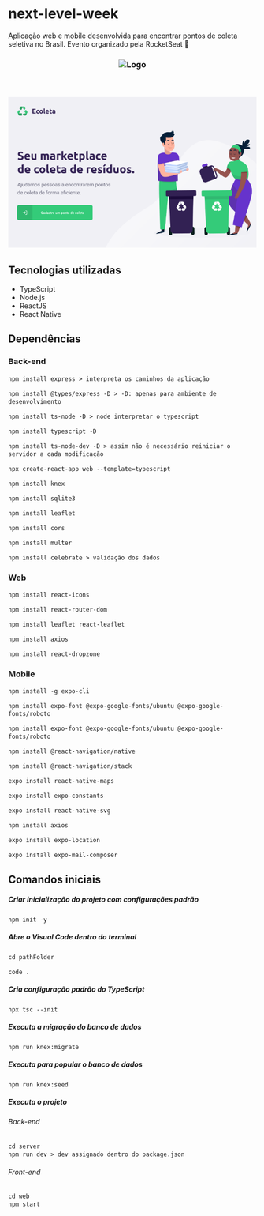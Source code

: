 # next-level-week
Aplicação web e mobile desenvolvida para encontrar pontos de coleta seletiva no Brasil. Evento organizado pela RocketSeat 🚀

<h3 align="center">
    <img alt="Logo" title="#logo" width="300px" src=".images/logo.png">
    <br><br>
    <br>
</h3>

![alt text](https://github.com/carlaferrarez/next-level-week/blob/master/images/web.png?raw=true)

## Tecnologias utilizadas

- TypeScript
- Node.js
- ReactJS
- React Native

## Dependências

### Back-end

```
npm install express > interpreta os caminhos da aplicação
```
```
npm install @types/express -D > -D: apenas para ambiente de desenvolvimento
```
```
npm install ts-node -D > node interpretar o typescript
```
```
npm install typescript -D
```
```
npm install ts-node-dev -D > assim não é necessário reiniciar o servidor a cada modificação
```
```
npx create-react-app web --template=typescript 
```
```
npm install knex
```
```
npm install sqlite3
```
```
npm install leaflet
```
```
npm install cors
```
```
npm install multer
```
```
npm install celebrate > validação dos dados
```

### Web

```
npm install react-icons
```
```
npm install react-router-dom
```
```
npm install leaflet react-leaflet
```
```
npm install axios
```
```
npm install react-dropzone
```

### Mobile

```
npm install -g expo-cli
```
```
npm install expo-font @expo-google-fonts/ubuntu @expo-google-fonts/roboto
```
```
npm install expo-font @expo-google-fonts/ubuntu @expo-google-fonts/roboto
```
```
npm install @react-navigation/native
```
```
npm install @react-navigation/stack
```
```
expo install react-native-maps
```
```
expo install expo-constants
```
```
expo install react-native-svg
```
```
npm install axios
```
```
expo install expo-location
```
```
expo install expo-mail-composer
```

## Comandos iniciais
##### Criar inicialização do projeto com configurações padrão
```
npm init -y
```
##### Abre o Visual Code dentro do terminal
```
cd pathFolder
```
```
code .
```
##### Cria configuração padrão do TypeScript
```
npx tsc --init
```
##### Executa a migração do banco de dados
```
npm run knex:migrate
```
##### Executa para popular o banco de dados
```
npm run knex:seed
```
##### Executa o projeto
###### Back-end
```
cd server
npm run dev > dev assignado dentro do package.json
```

###### Front-end
```
cd web
npm start
```